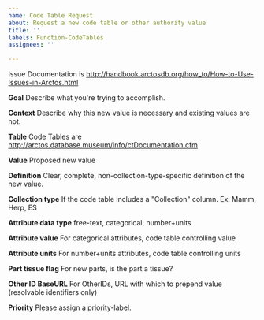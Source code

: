 ```yaml
---
name: Code Table Request
about: Request a new code table or other authority value
title: ''
labels: Function-CodeTables
assignees: ''

---
```


Issue Documentation is http://handbook.arctosdb.org/how_to/How-to-Use-Issues-in-Arctos.html

**Goal**
Describe what you're trying to accomplish.

**Context**
Describe why this new value is necessary and existing values are not.

**Table**
Code Tables are http://arctos.database.museum/info/ctDocumentation.cfm

**Value**
Proposed new value

**Definition**
Clear, complete, non-collection-type-specific definition of the new value.

**Collection type**
If the code table includes a "Collection" column. Ex: Mamm, Herp, ES

**Attribute data type**
free-text, categorical, number+units

**Attribute value**
For categorical attributes, code table controlling value

**Attribute units**
For number+units attributes, code table controlling units

**Part tissue flag**
For new parts, is the part a tissue?

**Other ID BaseURL**
For OtherIDs, URL with which to prepend value (resolvable identifiers only)

**Priority**
Please assign a priority-label.
